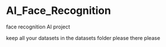 # AI_Face_Recognition
face recognition AI project

keep all your datasets in the datasets folder please there please
